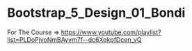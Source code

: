 # Bootstrap_5_Design_01_Bondi
For The Course => https://www.youtube.com/playlist?list=PLDoPjvoNmBAyvm7f--dc6XqkpfDcen_vQ
